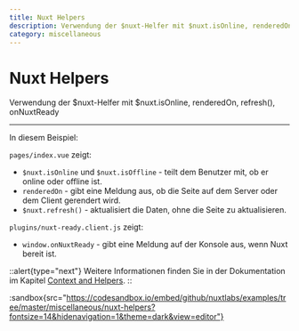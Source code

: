 ```yaml
---
title: Nuxt Helpers
description: Verwendung der $nuxt-Helfer mit $nuxt.isOnline, renderedOn, refresh(), onNuxtReady
category: miscellaneous
---
```


# Nuxt Helpers

Verwendung der $nuxt-Helfer mit $nuxt.isOnline, renderedOn, refresh(), onNuxtReady

---

In diesem Beispiel:

`pages/index.vue` zeigt:

- `$nuxt.isOnline` und `$nuxt.isOffline` - teilt dem Benutzer mit, ob er online oder offline ist.
- `renderedOn` - gibt eine Meldung aus, ob die Seite auf dem Server oder dem Client gerendert wird.
- `$nuxt.refresh()` - aktualisiert die Daten, ohne die Seite zu aktualisieren.

`plugins/nuxt-ready.client.js` zeigt:

- `window.onNuxtReady` - gibt eine Meldung auf der Konsole aus, wenn Nuxt bereit ist.

::alert{type="next"}
Weitere Informationen finden Sie in der Dokumentation im Kapitel [Context and Helpers](/docs/concepts/context-helpers#helpers).
::

:sandbox{src="https://codesandbox.io/embed/github/nuxtlabs/examples/tree/master/miscellaneous/nuxt-helpers?fontsize=14&hidenavigation=1&theme=dark&view=editor"}
